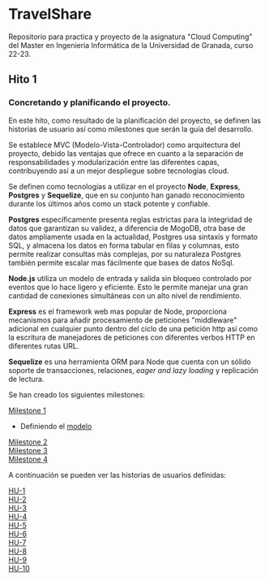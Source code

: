 # TravelShare

Repositorio para practica y proyecto de la asignatura "Cloud Computing" del Master en Ingenieria Informática de la Universidad de Granada, curso 22-23.

## Hito 1

### Concretando y planificando el proyecto.

En este hito, como resultado de la planificación del proyecto, se definen las historias de usuario así como milestones que serán la guía del desarrollo.

Se establece MVC (Modelo-Vista-Controlador) como arquitectura del proyecto, debido las ventajas que ofrece en cuanto a la separación de responsabilidades y modularización entre las diferentes capas, contribuyendo así a un mejor despliegue sobre tecnologías cloud.

Se definen como tecnologías a utilizar en el proyecto **Node**, **Express**, **Postgres** y **Sequelize**, que en su conjunto han ganado reconocimiento durante los últimos años como un stack potente y confiable.

**Postgres** específicamente presenta reglas estrictas para la integridad de datos que garantizan su validez, a diferencia de MogoDB, otra base de datos ampliamente usada en la actualidad, Postgres usa sintaxis y formato SQL, y almacena los datos en forma tabular en filas y columnas, esto permite realizar consultas más complejas, por su naturaleza Postgres también permite escalar mas fácilmente que bases de datos NoSql.

**Node.js** utiliza un modelo de entrada y salida sin bloqueo controlado por eventos que lo hace ligero y eficiente. Esto le permite manejar una gran cantidad de conexiones simultáneas con un alto nivel de rendimiento.

**Express** es el framework web mas popular de Node, proporciona mecanismos para añadir procesamiento de peticiones "middleware" adicional en cualquier punto dentro del ciclo de una petición http así como la escritura de manejadores de peticiones con diferentes verbos HTTP en diferentes rutas URL.

**Sequelize** es una herramienta ORM para Node que cuenta con un sólido soporte de transacciones, relaciones, _eager and lazy loading_ y replicación de lectura.

Se han creado los siguientes milestones:

[Milestone 1](https://github.com/rccarmenaty/TravelShare/milestone/5)

- Definiendo el [modelo](https://github.com/rccarmenaty/TravelShare/blob/hito1/docs/hito1/modelo.md)

[Milestone 2](https://github.com/rccarmenaty/TravelShare/milestone/2)  
[Milestone 3](https://github.com/rccarmenaty/TravelShare/milestone/3)  
[Milestone 4](https://github.com/rccarmenaty/TravelShare/milestone/4)

A continuación se pueden ver las historias de usuarios definidas:

[HU-1](https://github.com/rccarmenaty/TravelShare/issues/1)  
[HU-2](https://github.com/rccarmenaty/TravelShare/issues/2)  
[HU-3](https://github.com/rccarmenaty/TravelShare/issues/3)  
[HU-4](https://github.com/rccarmenaty/TravelShare/issues/4)  
[HU-5](https://github.com/rccarmenaty/TravelShare/issues/5)  
[HU-6](https://github.com/rccarmenaty/TravelShare/issues/6)  
[HU-7](https://github.com/rccarmenaty/TravelShare/issues/7)  
[HU-8](https://github.com/rccarmenaty/TravelShare/issues/8)  
[HU-9](https://github.com/rccarmenaty/TravelShare/issues/9)  
[HU-10](https://github.com/rccarmenaty/TravelShare/issues/10)
